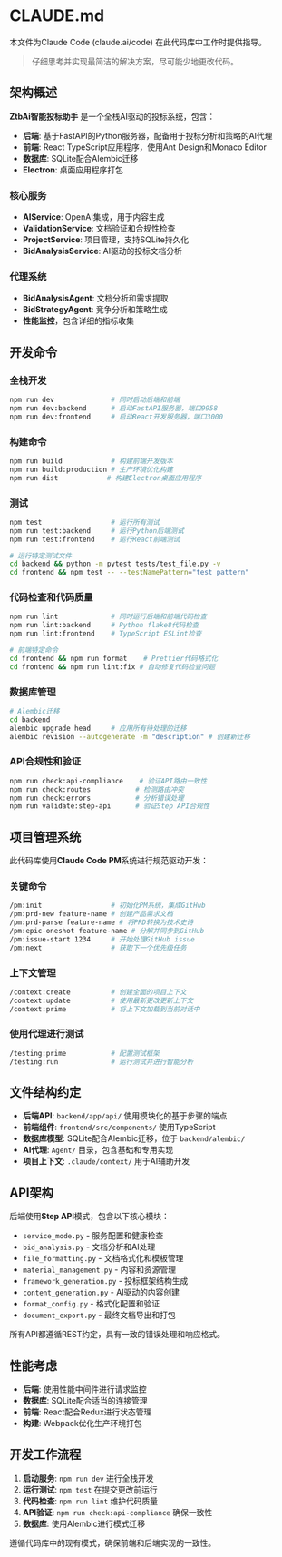 # CLAUDE.md

本文件为Claude Code (claude.ai/code) 在此代码库中工作时提供指导。

> 仔细思考并实现最简洁的解决方案，尽可能少地更改代码。

## 架构概述

**ZtbAi智能投标助手** 是一个全栈AI驱动的投标系统，包含：
- **后端**: 基于FastAPI的Python服务器，配备用于投标分析和策略的AI代理
- **前端**: React TypeScript应用程序，使用Ant Design和Monaco Editor
- **数据库**: SQLite配合Alembic迁移
- **Electron**: 桌面应用程序打包

### 核心服务
- **AIService**: OpenAI集成，用于内容生成
- **ValidationService**: 文档验证和合规性检查
- **ProjectService**: 项目管理，支持SQLite持久化
- **BidAnalysisService**: AI驱动的投标文档分析

### 代理系统
- **BidAnalysisAgent**: 文档分析和需求提取
- **BidStrategyAgent**: 竞争分析和策略生成
- **性能监控**，包含详细的指标收集

## 开发命令

### 全栈开发
```bash
npm run dev              # 同时启动后端和前端
npm run dev:backend      # 启动FastAPI服务器，端口9958
npm run dev:frontend     # 启动React开发服务器，端口3000
```

### 构建命令
```bash
npm run build            # 构建前端开发版本
npm run build:production # 生产环境优化构建
npm run dist            # 构建Electron桌面应用程序
```

### 测试
```bash
npm test                 # 运行所有测试
npm run test:backend     # 运行Python后端测试
npm run test:frontend    # 运行React前端测试

# 运行特定测试文件
cd backend && python -m pytest tests/test_file.py -v
cd frontend && npm test -- --testNamePattern="test pattern"
```

### 代码检查和代码质量
```bash
npm run lint             # 同时运行后端和前端代码检查
npm run lint:backend     # Python flake8代码检查
npm run lint:frontend    # TypeScript ESLint检查

# 前端特定命令
cd frontend && npm run format    # Prettier代码格式化
cd frontend && npm run lint:fix # 自动修复代码检查问题
```

### 数据库管理
```bash
# Alembic迁移
cd backend
alembic upgrade head     # 应用所有待处理的迁移
alembic revision --autogenerate -m "description" # 创建新迁移
```

### API合规性和验证
```bash
npm run check:api-compliance    # 验证API路由一致性
npm run check:routes           # 检测路由冲突
npm run check:errors           # 分析错误处理
npm run validate:step-api      # 验证Step API合规性
```

## 项目管理系统

此代码库使用**Claude Code PM**系统进行规范驱动开发：

### 关键命令
```bash
/pm:init                 # 初始化PM系统，集成GitHub
/pm:prd-new feature-name # 创建产品需求文档
/pm:prd-parse feature-name # 将PRD转换为技术史诗
/pm:epic-oneshot feature-name # 分解并同步到GitHub
/pm:issue-start 1234     # 开始处理GitHub issue
/pm:next                 # 获取下一个优先级任务
```

### 上下文管理
```bash
/context:create          # 创建全面的项目上下文
/context:update          # 使用最新更改更新上下文
/context:prime           # 将上下文加载到当前对话中
```

### 使用代理进行测试
```bash
/testing:prime           # 配置测试框架
/testing:run             # 运行测试并进行智能分析
```

## 文件结构约定

- **后端API**: `backend/app/api/` 使用模块化的基于步骤的端点
- **前端组件**: `frontend/src/components/` 使用TypeScript
- **数据库模型**: SQLite配合Alembic迁移，位于 `backend/alembic/`
- **AI代理**: `Agent/` 目录，包含基础和专用实现
- **项目上下文**: `.claude/context/` 用于AI辅助开发

## API架构

后端使用**Step API**模式，包含以下核心模块：
- `service_mode.py` - 服务配置和健康检查
- `bid_analysis.py` - 文档分析和AI处理
- `file_formatting.py` - 文档格式化和模板管理
- `material_management.py` - 内容和资源管理
- `framework_generation.py` - 投标框架结构生成
- `content_generation.py` - AI驱动的内容创建
- `format_config.py` - 格式化配置和验证
- `document_export.py` - 最终文档导出和打包

所有API都遵循REST约定，具有一致的错误处理和响应格式。

## 性能考虑

- **后端**: 使用性能中间件进行请求监控
- **数据库**: SQLite配合适当的连接管理
- **前端**: React配合Redux进行状态管理
- **构建**: Webpack优化生产环境打包

## 开发工作流程

1. **启动服务**: `npm run dev` 进行全栈开发
2. **运行测试**: `npm test` 在提交更改前运行
3. **代码检查**: `npm run lint` 维护代码质量
4. **API验证**: `npm run check:api-compliance` 确保一致性
5. **数据库**: 使用Alembic进行模式迁移

遵循代码库中的现有模式，确保前端和后端实现的一致性。